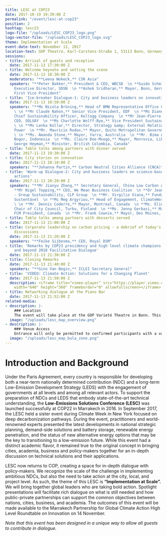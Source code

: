 ```yaml
---
title: LESC at COP23
date: 2017-10-19 19:39:00 Z
permalink: "/event/lesc-at-cop23"
position: 2
hashtag: lesc23
logo-file: "/uploads/LESC_COP23_logo.png"
logo-vector-file: "/uploads/LESC_COP23_logo.svg"
theme: Implementation at Scale
event-date-text: November 13, 2017
location-text: GOP Theatre, Karl-Carstens-Straße 1, 53113 Bonn, Germany, COP23
sessions:
- title: Arrival of guests and reception
  date: 2017-11-13 17:30:00 Z
- title: Welcome keynote and setting the scene
  date: 2017-11-13 18:30:00 Z
  moderators: "**Leena Wokeck,** CSR Asia"
  speakers: "**Peter Bakker,** President & CEO, WBCSD  \n **Guido Schmidt-Traub,**
    Executive Director, SDSN  \n **Ashok Sridharan,** Mayor, Bonn, Germany; ICLEI
    First Vice President"
- title: 'Ice-breaker Dialogue-1: City and business leaders on innovation'
  date: 2017-11-13 18:50:00 Z
  speakers: "**Ms Nicola Brüning,** Head of BMW Representative Office Germany, BMW
    \ \n **Mr Claude Nahon,** Senior Vice President, EDF  \n **Ms Diane Holdorf,**
    Chief Sustainability Officer, Kellogg Company  \n **Mr Jean-Pierre Clamadieu,**
    CEO, SOLVAY  \n **Ms Charlotte Wolff-Bye,** Vice President Sustainability, Statoil
    \ \n **Ms Lenka Kollar,** Director, Strategy &amp; External Relations, NuScale
    Power  \n **Mr. Mauricio Rodas,** Mayor, Quito Metropolitan Government, Ecuador
    \ \n **Ms. Amanda Stone,** Mayor, Yarra, Australia  \n **Mr. Bima Arya,** Mayor,
    Bogor, Indonesia  \n **Ms. Claire Doe-Mvogo,** Mayor, Monrovia, Liberia  \n **Mr.
    George Heyman,** Minister, British Colombia, Canada"
- title: Table talks among partners with dinner served
  date: 2017-11-13 19:30:00 Z
- title: City stories on innovation
  date: 2017-11-13 20:10:00 Z
  speakers: "**Johanna Partin,** Carbon Neutral Cities Alliance (CNCA)"
- title: 'Warm-up Dialogue-2: City and business leaders on science-based policy and
    actions'
  date: 2017-11-13 20:20:00 Z
  speakers: "**Mr Jianyu Zhang,** Secretary General, China Low Carbon Alliance  \n
    **Mr Nigel Topping,** CEO, We Mean Business Coalition  \n **Dr Jeanne Ng,** Director
    - Group Sustainability, CLP Group  \n **Mr. Virgilio Viana,** Fundação Amazonas
    Sustentável  \n **Ms Meg Argyriou,** Head of Engagement, ClimateWorks Australia
    \ \n **Mr. Dennis Coderre,** Mayor, Montreal, Canada  \n **Ms. Elina Rantanen,**
    Chair of City Council, Turku, Finland  \n **Ms. Jenny Gerbasi,** Mayor, Winnipeg,
    FCM President, Canada  \n **Mr. Frank Cownie,** Mayor, Des Moines, USA"
- title: Table talks among partners with desserts served
  date: 2017-11-13 21:00:00 Z
- title: Corporate leadership on carbon pricing - a debrief of today's high level
    discussions
  date: 2017-11-13 21:20:00 Z
  speakers: "**Feike Sijbesma,** CEO, Royal DSM"
- title: 'Remarks by COP23 presidency and high level climate champions: The way towards
    and beyond 2018 Facilitative Dialogue'
  date: 2017-11-13 21:30:00 Z
- title: Closing Remarks
  date: 2017-11-13 21:40:00 Z
  speakers: "**Gino Van Begin,** ICLEI Secretary General"
- title: 'VIDEO: Climate Action: Solutions for a Changing Planet'
  date: 2017-11-13 21:50:00 Z
  description: <iframe title="vimeo-player" src="https://player.vimeo.com/video/281827530"
    width="640" height="360" frameborder="0" allowfullscreen></iframe>
- title: Networking dialogue at the Piano Bar
  date: 2017-11-13 21:52:00 Z
related-media:
- description: |-
    ### Location
    The event will take place at the GOP Varieté Theatre in Bonn. This is located at the centre of the Bula Zone. The street address is Karl-Carstens-Straße 1, 53113 Bonn.
  image: "/uploads/lesc_map_overview.png"
- description: |-
    ### Venue Access
    Entrance will only be permitted to confirmed participants with a valid ticket issued by LESC. Access to the venue will be assured for ticket holders. No Bula Zone accreditation will be necessary.
  image: "/uploads/lesc_map_bula_zone.png"
---
```


# Introduction and Background

Under the Paris Agreement, every country is responsible for developing both a near-term nationally determined contribution (NDC) and a long-term Low-Emission Development Strategy (LEDS) with the engagement of governments at all levels and among all relevant actors. To support the preparation of NDCs and LEDS that embody state-of-the-art technical understanding, the **Low-Emissions Solutions Conference (LESC)** was launched successfully at COP22 in Marrakech in 2016.  In September 2017, the LESC held a sister event during Climate Week in New York focused on deep decarbonization pathways. During the event, practitioners and world-renowned experts presented the latest developments in national strategic planning, demand-side solutions and battery storage, renewable energy penetration, and the status of new alternative energy options that may be the key to transitioning to a low-emission future. While this event had a distinct academic flavor, it remained true to the original concept in bringing cities, academia, business and policy-makers together for an in-depth discussion on technical solutions and their applications.

LESC now returns to COP, creating a space for in-depth dialogue with policy-makers. We recognize the scale of the challenge in implementing ambitious NDCs, but also the need to take action at the city, local, and project level. As such, the theme of this LESC is **“Implementation at Scale”.** We will bring together global leaders who are taking bold action.  Spotlight presentations will facilitate rich dialogue on what is still needed and how public-private partnerships can support the common objectives between nations, cities, business, and academia. The outcomes of this event will be made available to the Marrakech Partnership for Global Climate Action High Level Roundtable on Innovation on 14 November.

_Note that this event has been designed in a unique way to allow all guests to contribute in dialogue._
